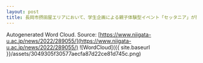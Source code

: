 ```yaml
---
layout: post
title: 長岡市摂田屋エリアにおいて、学生企画による親子体験型イベント「セッタニア」が開催されました
---
```

Autogenerated Word Cloud.
Source\: [https://www.niigata-u.ac.jp/news/2022/289055/](https://www.niigata-u.ac.jp/news/2022/289055/)
![WordCloud]({{ site.baseurl }}/assets/3049305f30577aecfa87d22ce81d745c.png)